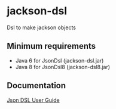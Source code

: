 # jackson-dsl
Dsl to make jackson objects

Minimum requirements
---

* Java 6 for JsonDsl (jackson-dsl.jar)
* Java 8 for JsonDsl8 (jackson-dsl8.jar)

Documentation
---

[Json DSL User Guide](/jsondsl.adoc)
